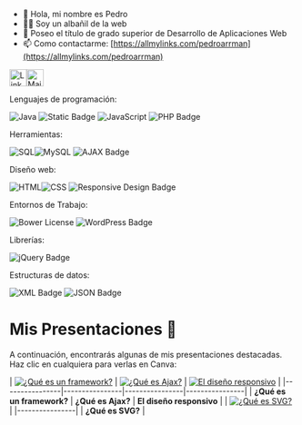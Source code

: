 - 👋 Hola, mi nombre es Pedro 
- 👷‍♂️ Soy un albañil de la web
- 🌱 Poseo el título de grado superior de Desarrollo de Aplicaciones Web
- 📫 Como contactarme: [https://allmylinks.com/pedroarrman](https://allmylinks.com/pedroarrman)

<a href="https://www.linkedin.com/in/pedro-arribas-manzano-616759a5/?challengeId=AQEJIpvhTijEPgAAAYBNboACWFUcYklT0iWzWzENc_Rk1Dar2f-YXalCWYfrp1VLigeyAb1mjye91id1vjvriubR4qiY87uxJA&submissionId=1da23646-83fd-e716-3db5-1bc29d529b36" target="_blank"><img src="https://raw.githubusercontent.com/arturssmirnovs/arturssmirnovs/master/in.png" alt="LinkedIn" width="30"></a><a href="mailto:arribasmanzanopedro@gmail.com" target="_blank"><img src="https://anuies-tic.anuies.mx/web/wp-content/uploads/2021/03/icono_mail.png" alt="Mail" width="30"></a>


Lenguajes de programación:

![Java](https://img.shields.io/badge/Java-ED8B00?style=for-the-badge&logo=java&logoColor=white) ![Static Badge](https://img.shields.io/badge/bash-green?style=for-the-badge) ![JavaScript](https://img.shields.io/badge/JavaScript-F7DF1E?style=for-the-badge&logo=javascript&logoColor=black) ![PHP Badge](https://img.shields.io/badge/PHP-8.2-blue?style=for-the-badge&logo=php&logoColor=white)


Herramientas:

![SQL](https://img.shields.io/badge/-SQL-000?style=for-the-badge&logo=MySQL&logoColor=4479A1)![MySQL](https://img.shields.io/badge/MySQL-00000F?style=for-the-badge&logo=mysql&logoColor=white) 
![AJAX Badge](https://img.shields.io/badge/AJAX-Asynchronous%20Requests-007ec6?style=for-the-badge&logo=javascript&logoColor=white)


Diseño web:

![HTML](https://img.shields.io/badge/HTML5-E34F26?style=for-the-badge&logo=html5&logoColor=white)![CSS](https://img.shields.io/badge/CSS-239120?&style=for-the-badge&logo=css3&logoColor=white) ![Responsive Design Badge](https://img.shields.io/badge/Responsive%20Design-Flexible%20Layouts-28a745?style=for-the-badge&logo=css3&logoColor=white)

 
Entornos de Trabajo:

![Bower License](https://img.shields.io/bower/l/bootstrap?style=for-the-badge&logo=bootstrap&label=bootstrap) ![WordPress Badge](https://img.shields.io/badge/WordPress-CMS-21759b?style=for-the-badge&logo=wordpress&logoColor=white)


Librerías:

![jQuery Badge](https://img.shields.io/badge/jQuery-3.6.4-0769AD?style=for-the-badge&logo=jquery&logoColor=white)


Estructuras de datos:

![XML Badge](https://img.shields.io/badge/XML-Data%20Format-orange?style=for-the-badge&logo=codeigniter&logoColor=white) ![JSON Badge](https://img.shields.io/badge/JSON-Data%20Exchange-000000?style=for-the-badge&logo=json&logoColor=white)





# Mis Presentaciones 🌟

A continuación, encontrarás algunas de mis presentaciones destacadas. Haz clic en cualquiera para verlas en Canva:


| [![¿Qué es un framework?](https://raw.githubusercontent.com/pedroarrman/About-Me/refs/heads/main/Que%20es%20un%20framework.png)](https://www.canva.com/design/DAGX29ZbDWQ/vFSJAzmqNXq8UpZXx6haZQ/view?embed) | [![¿Qué es Ajax?](https://raw.githubusercontent.com/pedroarrman/About-Me/refs/heads/main/Que%20es%20AJAX.png)](https://www.canva.com/design/DAGZ2fQJbfo/s2n7E16MmUTfM35375Op2Q/view?embed) | [![El diseño responsivo](https://raw.githubusercontent.com/pedroarrman/About-Me/refs/heads/main/El%20dise%C3%B1o%20responsivo.png)](https://www.canva.com/design/DAFltOI_kBM/j-NjG0qRfjYdZAG17LT_RA/view?embed) | 
|----------------|----------------|----------------|----------------|
| **¿Qué es un framework?** | **¿Qué es Ajax?** | **El diseño responsivo** | 
| [![¿Qué es SVG?](https://raw.githubusercontent.com/pedroarrman/About-Me/refs/heads/main/%C2%BFque%20es%20svg.png)](https://www.canva.com/design/DAF8kCwhdcg/5oByncA90fnzWs13a4mZBQ/view?embed) |
|----------------|
| **¿Qué es SVG?** |





